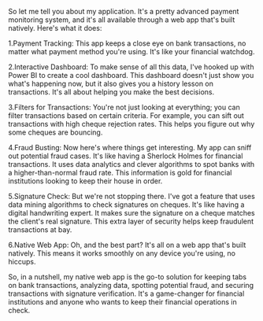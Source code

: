 So let me tell you about my application. It's a pretty advanced payment monitoring system, and it's all available through a web app that's built natively.
Here's what it does:

1.Payment Tracking: This app keeps a close eye on bank transactions, no matter what payment method you're using. It's like your financial watchdog.

2.Interactive Dashboard: To make sense of all this data, I've hooked up with Power BI to create a cool dashboard. This dashboard doesn't just show you what's happening now, but it also gives you a history lesson on transactions. It's all about helping you make the best decisions.

3.Filters for Transactions: You're not just looking at everything; you can filter transactions based on certain criteria. For example, you can sift out transactions with high cheque rejection rates. This helps you figure out why some cheques are bouncing.

4.Fraud Busting: Now here's where things get interesting. My app can sniff out potential fraud cases. It's like having a Sherlock Holmes for financial transactions. It uses data analytics and clever algorithms to spot banks with a higher-than-normal fraud rate. This information is gold for financial institutions looking to keep their house in order.

5.Signature Check: But we're not stopping there. I've got a feature that uses data mining algorithms to check signatures on cheques. It's like having a digital handwriting expert. It makes sure the signature on a cheque matches the client's real signature. This extra layer of security helps keep fraudulent transactions at bay.

6.Native Web App: Oh, and the best part? It's all on a web app that's built natively. This means it works smoothly on any device you're using, no hiccups.

So, in a nutshell, my native web app is the go-to solution for keeping tabs on bank transactions, analyzing data, spotting potential fraud, and securing transactions with signature verification. It's a game-changer for financial institutions and anyone who wants to keep their financial operations in check.

